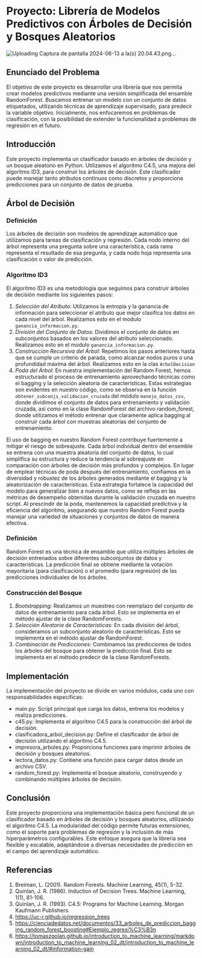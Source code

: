 # Proyecto: Librería de Modelos Predictivos con Árboles de Decisión y Bosques Aleatorios

![Uploading Captura de pantalla 2024-06-13 a la(s) 20.04.43.png…]()


## Enunciado del Problema

El objetivo de este proyecto es desarrollar una librería que nos permita crear modelos predictivos mediante una versión simplificada del ensamble RandomForest. Buscamos entrenar un modelo con un conjunto de datos etiquetados, utilizando técnicas de aprendizaje supervisado, para predecir la variable objetivo. Inicialmente, nos enfocaremos en problemas de clasificación, con la posibilidad de extender la funcionalidad a problemas de regresión en el futuro.

## Introducción

Este proyecto implementa un clasificador basado en árboles de decisión y un bosque aleatorio en Python. Utilizamos el algoritmo C4.5, una mejora del algoritmo ID3, para construir los árboles de decisión. Este clasificador puede manejar tanto atributos continuos como discretos y proporciona predicciones para un conjunto de datos de prueba.

## Árbol de Decisión

### Definición

Los árboles de decisión son modelos de aprendizaje automático que utilizamos para tareas de clasificación y regresión. Cada nodo interno del árbol representa una pregunta sobre una característica, cada rama representa el resultado de esa pregunta, y cada nodo hoja representa una clasificación o valor de predicción.

### Algoritmo ID3

El algoritmo ID3 es una metodología que seguimos para construir árboles de decisión mediante los siguientes pasos:

1. *Selección del Atributo*: Utilizamos la entropía y la ganancia de información para seleccionar el atributo que mejor clasifica los datos en cada nivel del árbol. Realizamos esto en el modulo `ganancia_informacion.py`.
2. *División del Conjunto de Datos*: Dividimos el conjunto de datos en subconjuntos basados en los valores del atributo seleccionado. Realizamos esto en el modulo `ganancia_informacion.py`.
3. *Construcción Recursiva del Árbol*: Repetimos los pasos anteriores hasta que se cumple un criterio de parada, como alcanzar nodos puros o una profundidad máxima del árbol. Realizamos esto en la clas `ArbolDecision`
4. *Poda del Árbol*: En nuestra implementación del Random Forest, hemos estructurado el proceso de entrenamiento aprovechando técnicas como el bagging y la selección aleatoria de características. Estas estrategias son evidentes en nuestro código, como se observa en la función `obtener_subconjs_validacion_cruzada` del módulo `manejo_datos_csv`, donde dividimos el conjunto de datos para entrenamiento y validación cruzada, así como en la clase RandomForest del archivo random_forest, donde utilizamos el método entrenar que claramente aplica bagging al construir cada árbol con muestras aleatorias del conjunto de entrenamiento.

El uso de bagging en nuestro Random Forest contribuye fuertemente a mitigar el riesgo de sobreajuste. Cada árbol individual dentro del ensemble se entrena con una muestra aleatoria del conjunto de datos, lo cual simplifica su estructura y reduce la tendencia al sobreajuste en comparación con árboles de decisión más profundos y complejos. En lugar de emplear técnicas de poda después del entrenamiento, confiamos en la diversidad y robustez de los árboles generados mediante el bagging y la aleatorización de características. Esta estrategia fortalece la capacidad del modelo para generalizar bien a nuevos datos, como se refleja en las métricas de desempeño obtenidas durante la validación cruzada en nuestro script. Al prescindir de la poda, mantenemos la capacidad predictiva y la eficiencia del algoritmo, asegurando que nuestro Random Forest pueda manejar una variedad de situaciones y conjuntos de datos de manera efectiva.

### Definición

Random Forest es una técnica de ensamble que utiliza múltiples árboles de decisión entrenados sobre diferentes subconjuntos de datos y características. La predicción final se obtiene mediante la votación mayoritaria (para clasificación) o el promedio (para regresión) de las predicciones individuales de los árboles.

### Construcción del Bosque

1. *Bootstrapping*: Realizamos un muestreo con reemplazo del conjunto de datos de entrenamiento para cada árbol. Esto se implementa en el método ajustar de la clase RandomForests.
2. *Selección Aleatoria de Características*: En cada división del árbol, consideramos un subconjunto aleatorio de características. Esto se implementa en el método ajustar de RandomForest.
3. *Combinación de Predicciones*: Combinamos las predicciones de todos los árboles del bosque para obtener la predicción final. Esto se implementa en el método predecir de la clase RandomForests.

## Implementación

La implementación del proyecto se divide en varios módulos, cada uno con responsabilidades específicas:

- main.py: Script principal que carga los datos, entrena los modelos y realiza predicciones.
- c45.py: Implementa el algoritmo C4.5 para la construcción del árbol de decisión.
- clasificadora_arbol_decision.py: Define el clasificador de árbol de decisión utilizando el algoritmo C4.5.
- impresora_arboles.py: Proporciona funciones para imprimir árboles de decisión y bosques aleatorios.
- lectora_datos.py: Contiene una función para cargar datos desde un archivo CSV.
- random_forest.py: Implementa el bosque aleatorio, construyendo y combinando múltiples árboles de decisión.

## Conclusión

Este proyecto proporciona una implementación básica pero funcional de un clasificador basado en árboles de decisión y bosques aleatorios, utilizando el algoritmo C4.5. La modularidad del código permite futuras extensiones, como el soporte para problemas de regresión y la inclusión de más hiperparámetros configurables. Este enfoque asegura que la librería sea flexible y escalable, adaptándose a diversas necesidades de predicción en el campo del aprendizaje automático.

## Referencias

1. Breiman, L. (2001). Random Forests. Machine Learning, 45(1), 5-32.
2. Quinlan, J. R. (1986). Induction of Decision Trees. Machine Learning, 1(1), 81-106.
3. Quinlan, J. R. (1993). C4.5: Programs for Machine Learning. Morgan Kaufmann Publishers.
4. https://uc-r.github.io/regression_trees
5. https://cienciadedatos.net/documentos/33_arboles_de_prediccion_bagging_random_forest_boosting#Ejemplo_regresi%C3%B3n
6. https://tomaszgolan.github.io/introduction_to_machine_learning/markdown/introduction_to_machine_learning_02_dt/introduction_to_machine_learning_02_dt/#information-gain
